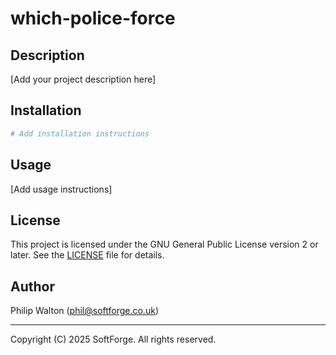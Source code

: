 # which-police-force

## Description

[Add your project description here]

## Installation

```bash
# Add installation instructions
```

## Usage

[Add usage instructions]

## License

This project is licensed under the GNU General Public License version 2 or later.
See the [LICENSE](LICENSE) file for details.

## Author

Philip Walton (phil@softforge.co.uk)

---
Copyright (C) 2025 SoftForge. All rights reserved.

